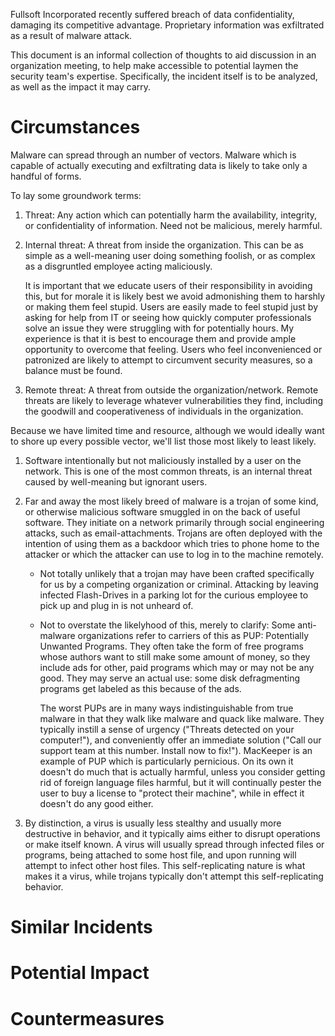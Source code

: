 Fullsoft Incorporated recently suffered breach of data confidentiality,
damaging its competitive advantage. Proprietary information was
exfiltrated as a result of malware attack.

This document is an informal collection of thoughts to aid discussion in
an organization meeting, to help make accessible to potential laymen the
security team's expertise. Specifically, the incident itself is to be
analyzed, as well as the impact it may carry.

Circumstances
=============
Malware can spread through an number of vectors. Malware which is
capable of actually executing and exfiltrating data is likely to take
only a handful of forms.

To lay some groundwork terms:
1. Threat: Any action which can potentially harm the availability,
   integrity, or confidentiality of information. Need not be malicious,
merely harmful.

2. Internal threat: A threat from inside the organization. This can be
   as simple as a well-meaning user doing something foolish, or as
complex as a disgruntled employee acting maliciously.

   It is important that we educate users of their responsibility in
avoiding this, but for morale it is likely best we avoid admonishing
them to harshly or making them feel stupid. Users are easily made to
feel stupid just by asking for help from IT or seeing how quickly
computer professionals solve an issue they were struggling with for
potentially hours. My experience is that it is best to encourage them
and provide ample opportunity to overcome that feeling. Users who feel
inconvenienced or patronized are likely to attempt to circumvent
security measures, so a balance must be found.

3. Remote threat: A threat from outside the organization/network. Remote
   threats are likely to leverage whatever vulnerabilities they find,
including the goodwill and cooperativeness of individuals in the
organization.

Because we have limited time and resource, although we would ideally
want to shore up every possible vector, we'll list those most likely to
least likely.

1. Software intentionally but not maliciously installed by a user on the
   network. This is one of the most common threats, is an internal
threat caused by well-meaning but ignorant users.

 1. Far and away the most likely breed of malware is a trojan of some
    kind, or otherwise malicious software smuggled in on the back of
useful software. They initiate on a network primarily through social
engineering attacks, such as email-attachments. Trojans are often
deployed with the intention of using them as a backdoor which tries to
phone home to the attacker or which the attacker can use to log in to
the machine remotely.  

	- Not totally unlikely that a trojan may have been crafted
	  specifically for us by a competing organization or criminal.
Attacking by leaving infected Flash-Drives in a parking lot for the
curious employee to pick up and plug in is not unheard of.

	- Not to overstate the likelyhood of this, merely to clarify:
	  Some anti-malware organizations refer to carriers of this as
PUP: Potentially Unwanted Programs. They often take the form of free
programs whose authors want to still make some amount of money, so they
include ads for other, paid programs which may or may not be any good.
They may serve an actual use: some disk defragmenting programs get
labeled as this because of the ads.

	  The worst PUPs are in many ways indistinguishable from true
malware in that they walk like malware and quack like malware.  They
typically instill a sense of urgency ("Threats detected on your
computer!"), and conveniently offer an immediate solution ("Call our
support team at this number. Install now to fix!"). MacKeeper is an
example of PUP which is particularly pernicious. On its own it doesn't
do much that is actually harmful, unless you consider getting rid of
foreign language files harmful, but it will continually pester the user
to buy a license to "protect their machine", while in effect it doesn't
do any good either.

 2. By distinction, a virus is usually less stealthy and usually more
    destructive in behavior, and it typically aims either to disrupt
operations or make itself known. A virus will usually spread through
infected files or programs, being attached to some host file, and upon
running will attempt to infect other host files. This self-replicating
nature is what makes it a virus, while trojans typically don't attempt
this self-replicating behavior.

Similar Incidents
=================

Potential Impact
================

Countermeasures
===============
